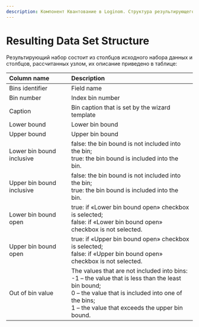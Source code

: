 ```yaml
---
description: Компонент Квантование в Loginom. Структура результирующего набора.
---
```

# Resulting Data Set Structure

Результирующий набор состоит из столбцов исходного набора данных и столбцов, рассчитанных узлом, их описание приведено в таблице:

|Column name|Description|
|:-|:-|
|Bins identifier|Field name|
|Bin number|Index bin number|
|Caption|Bin caption that is set by the wizard template|
|Lower bound|Lower bin bound|
|Upper bound|Upper bin bound|
|Lower bin bound inclusive|false: the bin bound is not included into the bin;<br> true: the bin bound is included into the bin.|
|Upper bin bound inclusive|false: the bin bound is not included into the bin;<br> true: the bin bound is included into the bin.|
|Lower bin bound open|true: if «Lower bin bound open» checkbox is selected;<br> false: if «Lower bin bound open» checkbox is not selected.|
|Upper bin bound open|true: if «Upper bin bound open» checkbox is selected;<br> false: if «Upper bin bound open» checkbox is not selected.|
|Out of bin value| The values that are not included into bins:<br> -1 – the value that is less than the least bin bound;<br> 0 – the value that is included into one of the bins;<br> 1 – the value that exceeds the upper bin bound.|